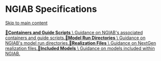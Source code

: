 # NGIAB Specifications

[Skip to main content](https://docs.ciroh.org/docs/products/ngiab/distributions/ngiab-docker/specifications/#__docusaurus_skipToContent_fallback)

[**📄️Containers and Guide Scripts** \\
Guidance on NGIAB's associated containers and guide scripts.](https://docs.ciroh.org/docs/products/ngiab/distributions/ngiab-docker/specifications/containers)[**📄️Model Run Directories** \\
Guidance on NGIAB's model run directories.](https://docs.ciroh.org/docs/products/ngiab/distributions/ngiab-docker/specifications/run-directories)[**📄️Realization Files** \\
Guidance on NextGen realization files.](https://docs.ciroh.org/docs/products/ngiab/distributions/ngiab-docker/specifications/realizations)[**📄️Included Models** \\
Guidance on models included within NGIAB.](https://docs.ciroh.org/docs/products/ngiab/distributions/ngiab-docker/specifications/models)